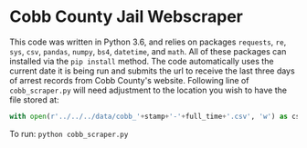 # Cobb County Jail Webscraper

This code was written in Python 3.6, and relies on packages `requests`, `re`, `sys`, `csv`, `pandas`, `numpy`, `bs4`, `datetime`, and `math`. All of these packages can installed via the `pip install` method.
The code automatically uses the current date it is being run and submits the url to receive the last three days of arrest records from Cobb County's website.
Following line of `cobb_scraper.py` will need adjustment to the location you wish to have the file stored at:

```python
with open(r'../../../data/cobb_'+stamp+'-'+full_time+'.csv', 'w') as csvfile:
```

To run: `python cobb_scraper.py`